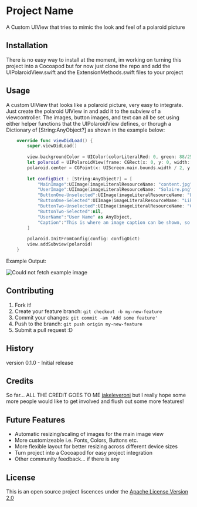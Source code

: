 # Project Name

A Custom UIView that tries to mimic the look and feel of a polaroid picture

## Installation

There is no easy way to install at the moment, im working on turning this 
project into a Cocoapod but for now just clone the repo and add the UIPolaroidView.swift 
and the ExtensionMethods.swift files to your project

## Usage

A custom UIView that looks like a polaroid picture, very easy to integrate.
Just create the polaroid UIView in and add it to the subview of a viewcontroller.
The images, button images, and text can all be set using either helper functions
that the UIPolaroidView defines, or thorugh a Dictionary of [String:AnyObject?] 
as shown in the example below:

```swift
    override func viewDidLoad() {
        super.viewDidLoad()
        
        view.backgroundColor = UIColor(colorLiteralRed: 0, green: 88/255.0, blue: 122/255.0, alpha: 1)
        let polaroid = UIPolaroidView(frame: CGRect(x: 0, y: 0, width: UIScreen.main.bounds.width * 0.75, height: UIScreen.main.bounds.height * 0.5).integral)
        polaroid.center = CGPoint(x: UIScreen.main.bounds.width / 2, y: UIScreen.main.bounds.height / 2)
        
        let configDict : [String:AnyObject?] = [
            "MainImage":UIImage(imageLiteralResourceName: "content.jpg"),
            "UserImage":UIImage(imageLiteralResourceName: "Solaire.png"),
            "ButtonOne-Unselected":UIImage(imageLiteralResourceName: "LikeUnselected.png"),
            "ButtonOne-Selected":UIImage(imageLiteralResourceName: "LikeSelected.png"),
            "ButtonTwo-Unselected":UIImage(imageLiteralResourceName: "Comments-50.png"),
            "ButtonTwo-Selected":nil,
            "UserName":"User Name" as AnyObject,
            "Caption":"This is where an image caption can be shown, so that users can #hashtag all they want" as AnyObject
        ]
        
        polaroid.InitFromConfig(config: configDict)
        view.addSubview(polaroid)
    }
```
Example Output:

![Could not fetch example image](https://github.com/jakeleveroni/UIPolaroidView/blob/master/PolaroidExample.png)

## Contributing

1. Fork it!
2. Create your feature branch: `git checkout -b my-new-feature`
3. Commit your changes: `git commit -am 'Add some feature'`
4. Push to the branch: `git push origin my-new-feature`
5. Submit a pull request :D

## History
version 0.1.0 - Initial release 

## Credits

So far... ALL THE CREDIT GOES TO ME [jakeleveroni](https://github.com/jakeleveroni) but I really
hope some more people would like to get involved and flush out some more features!

## Future Features
* Automatic resizing/scaling of images for the main image view
* More customizeable i.e. Fonts, Colors, Buttons etc.
* More flexible layout for better resizing across different device sizes
* Turn project into a Cocoapod for easy project integration
* Other community feedback... if there is any

## License

This is an open source project liscences under the [Apache License Version 2.0](https://opensource.org/licenses/Apache-2.0)
